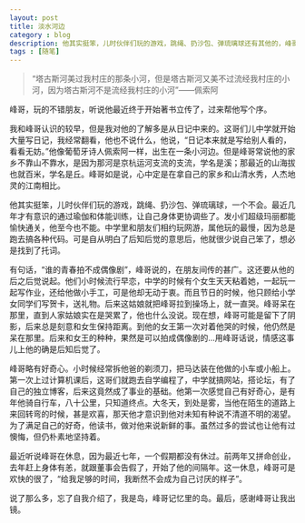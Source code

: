```yaml
---
layout: post
title: 淡水河边  
category : blog  
description: 他其实挺笨，儿时伙伴们玩的游戏，跳绳、扔沙包、弹琉璃球还有其他的，峰哥一个不会。据说跳绳到中学才会。最近几年才有意识的通过瑜伽和体能训练，让自己身体更协调些。发小们超级玛丽都能愉快通关，他至今也不能。中学里和朋友们相约玩网游，就他玩的最慢，因为他总是跑去搞各种代码。可是自从明白了后知后觉的意思后，他就很少说自己笨了。
tags : [随笔]
---
```


> “塔古斯河美过我村庄的那条小河，但是塔古斯河又美不过流经我村庄的小河，因为塔古斯河不是流经我村庄的小河”——佩索阿

峰哥，玩的不错朋友，听说他最近终于开始著书立传了，过来帮他写个序。

我和峰哥认识的较早，但是我对他的了解多是从日记中来的。这哥们儿中学就开始大量写日记，我经常翻看，他也不说什么，他说，“日记本来就是写给别人看的，看看无妨。”他像葡萄牙诗人佩索阿一样，出生在一条小河边。但是峰哥常说他的家乡不靠山不靠水，是因为那河是京杭运河支流的支流，学名是溪；那最近的山海拔也就百米，学名是丘。峰哥如是说，心中定是在拿自己的家乡和山清水秀，人杰地灵的江南相比。

他其实挺笨，儿时伙伴们玩的游戏，跳绳、扔沙包、弹琉璃球，一个不会。最近几年才有意识的通过瑜伽和体能训练，让自己身体更协调些了。发小们超级玛丽都能愉快通关，他至今也不能。中学里和朋友们相约玩网游，属他玩的最慢，因为总是跑去搞各种代码。可是自从明白了后知后觉的意思后，他就很少说自己笨了，想必是找到了托词。

有句话，“谁的青春拍不成偶像剧”，峰哥说的，在朋友间传的甚广。这还要从他的后之后觉说起。他们小时候流行早恋，中学的时候有个女生天天粘着她，一起玩一起写作业，还给他做小手工，可是他却无动于衷。而且节日的时候，他只顾给小学女同学们写贺卡，送礼物。后来这姑娘就把峰哥拉到操场上，就一直哭。峰哥呆在那里，直到人家姑娘实在是哭累了，他也什么没说。现在想，峰哥可能是留下了阴影，后来总是刻意和女生保持距离。到他的女王第一次对着他哭的时候，他仍然是呆在那里。后来和女王的种种，果然是可以拍成偶像剧的...用峰哥话说，情感这事儿上他的确是后知后觉了。

峰哥略有好奇心。小时候经常拆他爸的剃须刀，把马达装在他做的小车或小船上。第一次上过计算机课后，这哥们就跑去自学编程了，中学就搞网站，搭论坛，有了自己的独立博客，后来这竟然成了事业的基础。他第一次感觉自己有好奇心，是有年他骑自行车，八十公里，只知道终点。大冬天，到处是雾，当他在陌生的道路上来回转弯的时候，甚是欢喜，那天他才意识到他对未知有种说不清道不明的渴望。为了满足自己的好奇，他读书，做对他来说新鲜的事。虽然过多的尝试也让他有过懊悔，但仍朴素地坚持着。

最近听说峰哥在休息，因为最近七年，一个假期都没有休过。前两年又拼命创业，去年赶上身体有恙，就跟董事会告假了，开始了他的间隔年。这一休息，峰哥可是欢快的很了，“给我足够的时间，我断然不会成为自己讨厌的样子”。

说了那么多，忘了自我介绍了，我是岛，峰哥记忆里的岛。最后，感谢峰哥让我出镜。


<audio src="http://touzila.b0.upaiyun.com/xuelu/O%20Tejo.mp3" loop="loop" autoplay="true"></audio>


